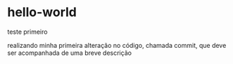 # hello-world
teste primeiro 

realizando minha primeira alteração no código, chamada commit, que deve ser acompanhada de uma breve descrição
